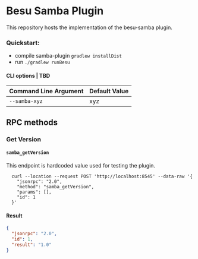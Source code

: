 # Besu Samba Plugin 

This repository hosts the implementation of the besu-samba plugin.

### Quickstart:
- compile samba-plugin `gradlew installDist`
- run  `./gradlew runBesu `



#### CLI options | TBD

| Command Line Argument | Default Value |
|-----------------------|---------------|
| `--samba-xyz`         | xyz           |


## RPC methods

### Get Version
#### `samba_getVersion`

This endpoint is hardcoded value used for testing the plugin. 

```shell
  curl --location --request POST 'http://localhost:8545' --data-raw '{
    "jsonrpc": "2.0",
    "method": "samba_getVersion",
    "params": [],
    "id": 1
  }'
```

#### Result
```json
{
  "jsonrpc": "2.0",
  "id": 1,
  "result": "1.0"
}
```

